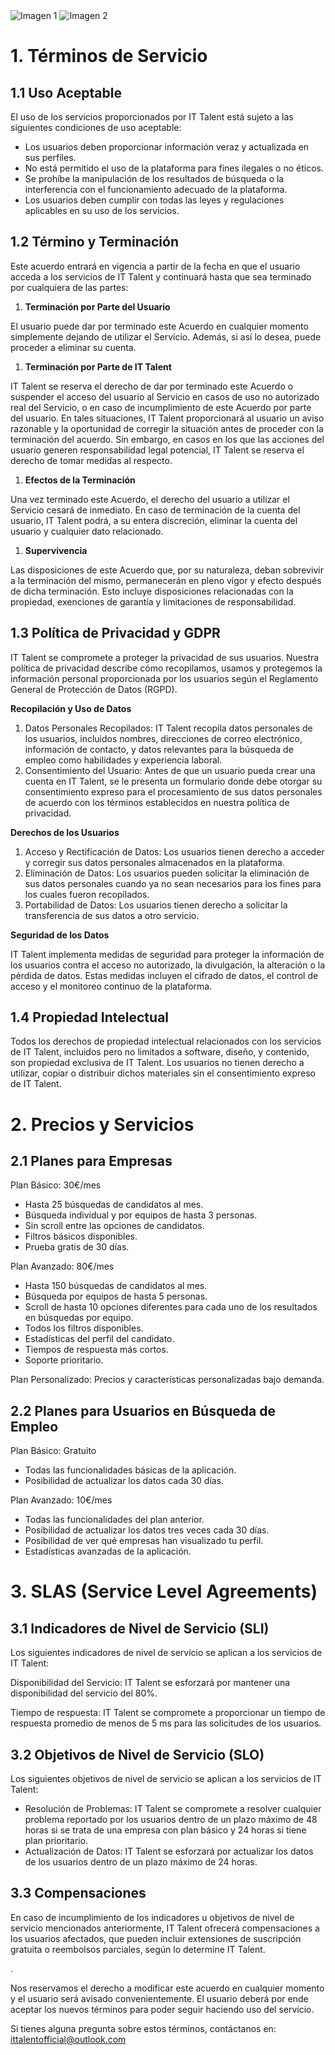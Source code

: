 ﻿<div style={{ display: 'flex' }}>
  <img src="/img/TalentLOGO.png" alt="Imagen 1" style={{ width: '50%', height: 'auto' }} />
  <img src="/img/USLOGO.png" alt="Imagen 2" style={{ width: '30%', height: '30%' }} />
</div>

# <a name="_x0ol9ac5ou8t"></a><a name="_3w47vc6c8s4m"></a>1. Términos de Servicio
## <a name="_flri5wcx5wy2"></a>**1.1 Uso Aceptable**
<a name="_8omdied3e5v9"></a>El uso de los servicios proporcionados por IT Talent está sujeto a las siguientes condiciones de uso aceptable:

- <a name="_usgl4st9x2"></a>Los usuarios deben proporcionar información veraz y actualizada en sus perfiles.
- <a name="_trl1q9hyaq2m"></a>No está permitido el uso de la plataforma para fines ilegales o no éticos.
- <a name="_ngewi3jsuz73"></a>Se prohíbe la manipulación de los resultados de búsqueda o la interferencia con el funcionamiento adecuado de la plataforma.
- <a name="_i09heb3b5frl"></a>Los usuarios deben cumplir con todas las leyes y regulaciones aplicables en su uso de los servicios.
## <a name="_53qp1j1csw1f"></a>**1.2 Término y Terminación**
Este acuerdo entrará en vigencia a partir de la fecha en que el usuario acceda a los servicios de IT Talent y continuará hasta que sea terminado por cualquiera de las partes:

1. **Terminación por Parte del Usuario**

El usuario puede dar por terminado este Acuerdo en cualquier momento simplemente dejando de utilizar el Servicio. Además, si así lo desea, puede proceder a eliminar su cuenta.

1. **Terminación por Parte de IT Talent**

IT Talent se reserva el derecho de dar por terminado este Acuerdo o suspender el acceso del usuario al Servicio en casos de uso no autorizado real del Servicio, o en caso de incumplimiento de este Acuerdo por parte del usuario. En tales situaciones, IT Talent proporcionará al usuario un aviso razonable y la oportunidad de corregir la situación antes de proceder con la terminación del acuerdo. Sin embargo, en casos en los que las acciones del usuario generen responsabilidad legal potencial, IT Talent se reserva el derecho de tomar medidas al respecto.

1. **Efectos de la Terminación**

Una vez terminado este Acuerdo, el derecho del usuario a utilizar el Servicio cesará de inmediato. En caso de terminación de la cuenta del usuario, IT Talent podrá, a su entera discreción, eliminar la cuenta del usuario y cualquier dato relacionado.

1. **Supervivencia**

<a name="_gupq0zvcbcfs"></a>Las disposiciones de este Acuerdo que, por su naturaleza, deban sobrevivir a la terminación del mismo, permanecerán en pleno vigor y efecto después de dicha terminación. Esto incluye disposiciones relacionadas con la propiedad, exenciones de garantía y limitaciones de responsabilidad.


## <a name="_d7axia8k5b5c"></a>**1.3 Política de Privacidad y GDPR** 
<a name="_50ltirm3841u"></a>IT Talent se compromete a proteger la privacidad de sus usuarios. Nuestra política de privacidad describe cómo recopilamos, usamos y protegemos la información personal proporcionada por los usuarios según el Reglamento General de Protección de Datos (RGPD).

**Recopilación y Uso de Datos**

1. Datos Personales Recopilados: IT Talent recopila datos personales de los usuarios, incluidos nombres, direcciones de correo electrónico, información de contacto, y datos relevantes para la búsqueda de empleo como habilidades y experiencia laboral.
1. Consentimiento del Usuario: Antes de que un usuario pueda crear una cuenta en IT Talent, se le presenta un formulario donde debe otorgar su consentimiento expreso para el procesamiento de sus datos personales de acuerdo con los términos establecidos en nuestra política de privacidad.

<a name="_ehwo2qbnp78"></a>**Derechos de los Usuarios**

1. Acceso y Rectificación de Datos: Los usuarios tienen derecho a acceder y corregir sus datos personales almacenados en la plataforma.
1. Eliminación de Datos: Los usuarios pueden solicitar la eliminación de sus datos personales cuando ya no sean necesarios para los fines para los cuales fueron recopilados.
1. Portabilidad de Datos: Los usuarios tienen derecho a solicitar la transferencia de sus datos a otro servicio.

**Seguridad de los Datos**

<a name="_nfo0i5swgg8y"></a>IT Talent implementa medidas de seguridad para proteger la información de los usuarios contra el acceso no autorizado, la divulgación, la alteración o la pérdida de datos. Estas medidas incluyen el cifrado de datos, el control de acceso y el monitoreo continuo de la plataforma.


## <a name="_32500oae7ow5"></a>**1.4 Propiedad Intelectual**
<a name="_x7qr7qob7evi"></a>Todos los derechos de propiedad intelectual relacionados con los servicios de IT Talent, incluidos pero no limitados a software, diseño, y contenido, son propiedad exclusiva de IT Talent. Los usuarios no tienen derecho a utilizar, copiar o distribuir dichos materiales sin el consentimiento expreso de IT Talent.



# <a name="_wj2b1byxl6m1"></a>2. Precios y Servicios
## <a name="_w8hc7g8g1tm2"></a>**2.1 Planes para Empresas**
<a name="_pwi1srhug83l"></a>Plan Básico: 30€/mes

- <a name="_sxr40vzdkpt6"></a>Hasta 25 búsquedas de candidatos al mes.
- <a name="_wcz6szahqesc"></a>Búsqueda individual y por equipos de hasta 3 personas.
- <a name="_rk4ck1q2lees"></a>Sin scroll entre las opciones de candidatos.
- <a name="_l07evzcayi5u"></a>Filtros básicos disponibles.
- <a name="_nssi35u6xjjk"></a>Prueba gratis de 30 días.

<a name="_xnfvqtk3i85b"></a>Plan Avanzado: 80€/mes

- <a name="_9g3ufnkdkjt0"></a>Hasta 150 búsquedas de candidatos al mes.
- <a name="_b1hqp8bz56kw"></a>Búsqueda por equipos de hasta 5 personas.
- <a name="_9mzgkpx6hhbt"></a>Scroll de hasta 10 opciones diferentes para cada uno de los resultados en búsquedas por equipo.
- <a name="_nv7bhvref0xv"></a>Todos los filtros disponibles.
- <a name="_voiut4jahddn"></a>Estadísticas del perfil del candidato.
- <a name="_xf1mt7167i8"></a>Tiempos de respuesta más cortos.
- <a name="_m4g0iibhsa16"></a>Soporte prioritario.

<a name="_a03e5s3ubhfq"></a>Plan Personalizado: Precios y características personalizadas bajo demanda.


## <a name="_x0dgzvjnpc3d"></a>**2.2 Planes para Usuarios en Búsqueda de Empleo**
<a name="_gnzg8dp3lmwz"></a>Plan Básico: Gratuito

- <a name="_760wlm5fvdt0"></a>Todas las funcionalidades básicas de la aplicación.
- <a name="_ip4sx3b23obx"></a>Posibilidad de actualizar los datos cada 30 días.

<a name="_gqs0n8rn70tu"></a>Plan Avanzado: 10€/mes

- <a name="_58gfhr552k7b"></a>Todas las funcionalidades del plan anterior.
- <a name="_tf3uw1j9f3wb"></a>Posibilidad de actualizar los datos tres veces cada 30 días.
- <a name="_v850zuc4e2im"></a>Posibilidad de ver qué empresas han visualizado tu perfil.
- <a name="_r8n72f7y5wa4"></a>Estadísticas avanzadas de la aplicación.
# <a name="_abvryauyv25q"></a>3. SLAS (Service Level Agreements)
## <a name="_aa6nfus4j9eo"></a>**3.1 Indicadores de Nivel de Servicio (SLI)**
<a name="_8m4rija4b8vx"></a>Los siguientes indicadores de nivel de servicio se aplican a los servicios de IT Talent:

<a name="_j6e03t4ioezn"></a>Disponibilidad del Servicio: IT Talent se esforzará por mantener una disponibilidad del servicio del 80%.

<a name="_xtw3vwnwkgao"></a>Tiempo de respuesta: IT Talent se compromete a proporcionar un tiempo de respuesta promedio de menos de 5 ms para las solicitudes de los usuarios.
## <a name="_da67ed6eb8im"></a>**3.2 Objetivos de Nivel de Servicio (SLO)**
<a name="_4on2jpjoqgk"></a>Los siguientes objetivos de nivel de servicio se aplican a los servicios de IT Talent:

- <a name="_xit0yu61tijr"></a>Resolución de Problemas: IT Talent se compromete a resolver cualquier problema reportado por los usuarios dentro de un plazo máximo de 48 horas si se trata de una empresa con plan básico y 24 horas si tiene plan prioritario.
- <a name="_e7kuo9tug6ee"></a>Actualización de Datos: IT Talent se esforzará por actualizar los datos de los usuarios dentro de un plazo máximo de 24 horas.
## <a name="_boh4i8e8l53v"></a>**3.3 Compensaciones**
<a name="_u9rfa5arlsen"></a>En caso de incumplimiento de los indicadores u objetivos de nivel de servicio mencionados anteriormente, IT Talent ofrecerá compensaciones a los usuarios afectados, que pueden incluir extensiones de suscripción gratuita o reembolsos parciales, según lo determine IT Talent.

.

Nos reservamos el derecho a modificar este acuerdo en cualquier momento y el usuario será avisado convenientemente. El usuario deberá por ende aceptar los nuevos términos para poder seguir haciendo uso del servicio.


Si tienes alguna pregunta sobre estos términos, contáctanos en: ittalentofficial@outlook.com

